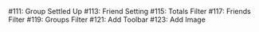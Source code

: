 #111: Group Settled Up
#113: Friend Setting
#115: Totals Filter
#117: Friends Filter
#119: Groups Filter
#121: Add Toolbar
#123: Add Image